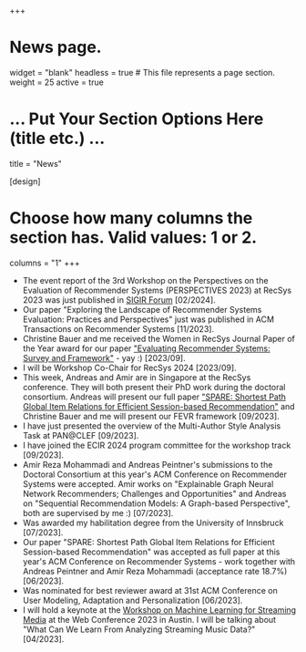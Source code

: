 +++
# News page.
widget = "blank"
headless = true  # This file represents a page section.
weight = 25 
active = true

# ... Put Your Section Options Here (title etc.) ...
title = "News"

[design]
  # Choose how many columns the section has. Valid values: 1 or 2.
  columns = "1"
+++
* The event report of the 3rd Workshop on the Perspectives on the Evaluation of Recommender Systems (PERSPECTIVES
  2023) at RecSys 2023 was just published in [SIGIR Forum](https://dl.acm.org/toc/sigir/2023/57/2) [02/2024].  
* Our paper "Exploring the Landscape of Recommender Systems Evaluation: Practices and Perspectives" just was published
  in ACM Transactions on Recommender Systems [11/2023].   
* Christine Bauer and me received the Women in RecSys Journal Paper of the Year award for our paper ["Evaluating Recommender Systems: Survey and Framework"](https://dl.acm.org/doi/10.1145/3556536) - yay :) [2023/09].  
* I will be Workshop Co-Chair for RecSys 2024 [2023/09].  
* This week, Andreas and Amir are in Singapore at the RecSys conference. They will both present their PhD work during
  the doctoral consortium. Andreas will present our full paper ["SPARE: Shortest Path Global Item Relations for Efficient Session-based Recommendation"](https://dl.acm.org/doi/10.1145/3604915.3608768) and Christine Bauer and me will present our FEVR framework [09/2023]. 
* I have just presented the overview of the Multi-Author Style Analysis Task at PAN@CLEF [09/2023].   
* I have joined the ECIR 2024 program committee for the workshop track [09/2023].  
* Amir Reza Mohammadi and Andreas Peintner's submissions to the Doctoral Consortium at this year's ACM Conference on
  Recommender Systems were accepted. Amir works on "Explainable Graph Neural Network Recommenders; Challenges and
Opportunities" and Andreas on "Sequential Recommendation Models: A Graph-based Perspective", both are supervised by me
:) [07/2023].    
* Was awarded my habilitation degree from the University of Innsbruck [07/2023].  
* Our paper "SPARE: Shortest Path Global Item Relations for Efficient Session-based Recommendation" was accepted as full
  paper at this year's ACM Conference on Recommender Systems - work together with Andreas Peintner and Amir Reza
Mohammadi (acceptance rate 18.7%) [06/2023].  
* Was nominated for best reviewer award at 31st ACM Conference on User Modeling, Adaptation and Personalization
  [06/2023].  
* I will hold a keynote at the [Workshop on Machine Learning for Streaming Media](https://ml4streamingmedia-workshop.github.io/www/keynotes.html) at the Web Conference 2023 in Austin. I will be talking about "What Can We Learn From Analyzing Streaming Music Data?" [04/2023].  
